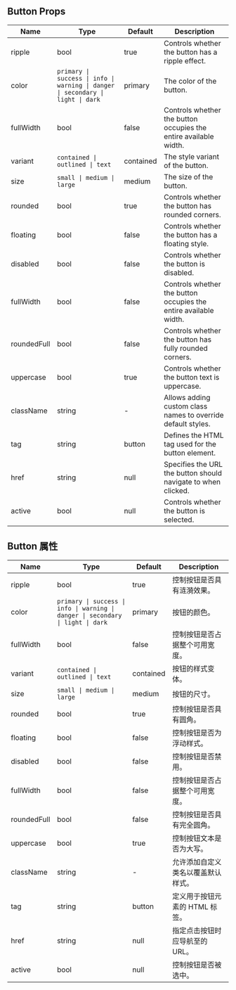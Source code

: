 ## Button Props

| Name        | Type                                                                            | Default   | Description                                                      |
| ----------- | ------------------------------------------------------------------------------- | --------- | ---------------------------------------------------------------- |
| ripple      | bool                                                                            | true      | Controls whether the button has a ripple effect.                 |
| color       | `primary \| success \| info \| warning \| danger \| secondary \| light \| dark` | primary   | The color of the button.                                         |
| fullWidth   | bool                                                                            | false     | Controls whether the button occupies the entire available width. |
| variant     | `contained \| outlined \| text`                                                 | contained | The style variant of the button.                                 |
| size        | `small \| medium \| large`                                                      | medium    | The size of the button.                                          |
| rounded     | bool                                                                            | true      | Controls whether the button has rounded corners.                 |
| floating    | bool                                                                            | false     | Controls whether the button has a floating style.                |
| disabled    | bool                                                                            | false     | Controls whether the button is disabled.                         |
| fullWidth   | bool                                                                            | false     | Controls whether the button occupies the entire available width. |
| roundedFull | bool                                                                            | false     | Controls whether the button has fully rounded corners.           |
| uppercase   | bool                                                                            | true      | Controls whether the button text is uppercase.                   |
| className   | string                                                                          | -         | Allows adding custom class names to override default styles.     |
| tag         | string                                                                          | button    | Defines the HTML tag used for the button element.                |
| href        | string                                                                          | null      | Specifies the URL the button should navigate to when clicked.    |
| active      | bool                                                                            | null      | Controls whether the button is selected.                         |

## Button 属性

| Name        | Type                                                                            | Default   | Description                        |
| ----------- | ------------------------------------------------------------------------------- | --------- | ---------------------------------- |
| ripple      | bool                                                                            | true      | 控制按钮是否具有涟漪效果。         |
| color       | `primary \| success \| info \| warning \| danger \| secondary \| light \| dark` | primary   | 按钮的颜色。                       |
| fullWidth   | bool                                                                            | false     | 控制按钮是否占据整个可用宽度。     |
| variant     | `contained \| outlined \| text`                                                 | contained | 按钮的样式变体。                   |
| size        | `small \| medium \| large`                                                      | medium    | 按钮的尺寸。                       |
| rounded     | bool                                                                            | true      | 控制按钮是否具有圆角。             |
| floating    | bool                                                                            | false     | 控制按钮是否为浮动样式。           |
| disabled    | bool                                                                            | false     | 控制按钮是否禁用。                 |
| fullWidth   | bool                                                                            | false     | 控制按钮是否占据整个可用宽度。     |
| roundedFull | bool                                                                            | false     | 控制按钮是否具有完全圆角。         |
| uppercase   | bool                                                                            | true      | 控制按钮文本是否为大写。           |
| className   | string                                                                          | -         | 允许添加自定义类名以覆盖默认样式。 |
| tag         | string                                                                          | button    | 定义用于按钮元素的 HTML 标签。     |
| href        | string                                                                          | null      | 指定点击按钮时应导航至的 URL。     |
| active      | bool                                                                            | null      | 控制按钮是否被选中。               |
